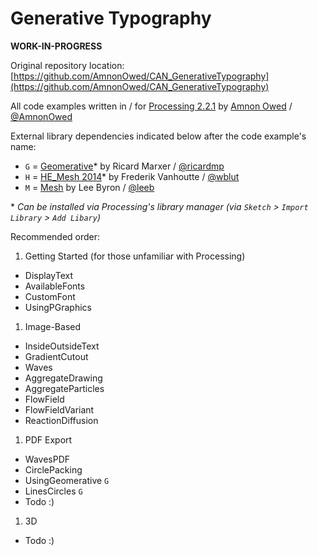 ﻿Generative Typography
=====================

**WORK-IN-PROGRESS**

Original repository location: [https://github.com/AmnonOwed/CAN_GenerativeTypography](https://github.com/AmnonOwed/CAN_GenerativeTypography)

All code examples written in / for [Processing 2.2.1](http://processing.org/download/) by [Amnon Owed](http://vimeo.com/amnon) / [@AmnonOwed](https://twitter.com/AmnonOwed)

External library dependencies indicated below after the code example's name:

 - `G` = [Geomerative](http://www.ricardmarxer.com/geomerative/)* by Ricard Marxer / [@ricardmp](https://twitter.com/ricardmp)
 - `H` = [HE_Mesh 2014](http://hemesh.wblut.com/)* by Frederik Vanhoutte / [@wblut](https://twitter.com/wblut)
 - `M` = [Mesh](http://www.leebyron.com/else/mesh/) by Lee Byron / [@leeb](https://twitter.com/leeb)

\* _Can be installed via Processing's library manager (via `Sketch` > `Import Library` > `Add Libary`)_

Recommended order:

1. Getting Started (for those unfamiliar with Processing)
  * DisplayText
  * AvailableFonts
  * CustomFont
  * UsingPGraphics

1. Image-Based
  * InsideOutsideText
  * GradientCutout
  * Waves
  * AggregateDrawing
  * AggregateParticles
  * FlowField
  * FlowFieldVariant
  * ReactionDiffusion

1. PDF Export
  * WavesPDF
  * CirclePacking
  * UsingGeomerative `G`
  * LinesCircles `G`
  * Todo :)

1. 3D
  * Todo :)
